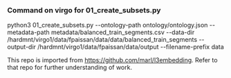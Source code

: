 ### Command on virgo for 01_create_subsets.py

python3 01_create_subsets.py --ontology-path ontology/ontology.json --metadata-path metadata/balanced_train_segments.csv --data-dir /hardmnt/virgo1/data/fpaissan/data/data/balanced_train_segments --output-dir /hardmnt/virgo1/data/fpaissan/data/output --filename-prefix data





This repo is imported from https://github.com/marl/l3embedding. Refer to that repo for further understanding of work.